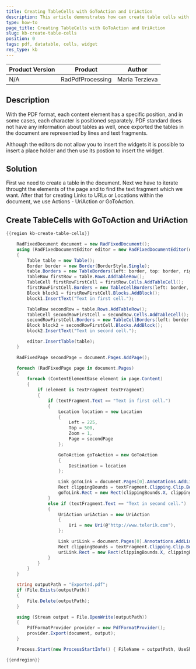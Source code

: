 ```yaml
---
title: Creating TableCells with GoToAction and UriAction
description: This article demonstrates how can create table cells with GoTo action and UriAction in PDF document with Telerik Document Processing.
type: how-to 
page_title: Creating TableCells with GoToAction and UriAction
slug: kb-create-table-cells
position: 0
tags: pdf, datatable, cells, widget
res_type: kb
---
```


|Product Version|Product|Author|
|----|----|----|
|N/A|RadPdfProcessing|Maria Terzieva|

## Description

With the PDF format, each content element has a specific position, and in some cases, each character is positioned separately. PDF standard does not have any information about tables as well, once exported the tables in the document are represented by lines and text fragments. 

Although the editors do not allow you to insert the widgets it is possible to insert a place holder and then use its postion to insert the widget.

## Solution

First we need to create a table in the document. Next we have to iterate throught the elements of the page and to find the text fragment which we want. After that for creating Links to URLs or Locations within the document, we use Actions - UriAction or GoToAction.

## Create TableCells with GoToAction and UriAction

````C#
{{region kb-create-table-cells}}

    RadFixedDocument document = new RadFixedDocument();
    using (RadFixedDocumentEditor editor = new RadFixedDocumentEditor(document))
    {
        Table table = new Table();
        Border border = new Border(BorderStyle.Single);
        table.Borders = new TableBorders(left: border, top: border, right: border, bottom: border);
        TableRow firstRow = table.Rows.AddTableRow();
        TableCell firstRowFirstCell = firstRow.Cells.AddTableCell();
        firstRowFirstCell.Borders = new TableCellBorders(left: border, top: border, right: border, bottom: border);
        Block block1 = firstRowFirstCell.Blocks.AddBlock();
        block1.InsertText("Text in first cell.");

        TableRow secondRow = table.Rows.AddTableRow();
        TableCell secondRowFirstCell = secondRow.Cells.AddTableCell();
        secondRowFirstCell.Borders = new TableCellBorders(left: border, top: border, right: border, bottom: border);
        Block block2 = secondRowFirstCell.Blocks.AddBlock();
        block2.InsertText("Text in second cell.");

        editor.InsertTable(table);
    }

    RadFixedPage secondPage = document.Pages.AddPage();

    foreach (RadFixedPage page in document.Pages)
    {
        foreach (ContentElementBase element in page.Content)
        {
            if (element is TextFragment textFragment)
            {
                if (textFragment.Text == "Text in first cell.")
                {
                    Location location = new Location
                    {
                        Left = 225,
                        Top = 500,
                        Zoom = 1,
                        Page = secondPage
                    };

                    GoToAction goToAction = new GoToAction
                    {
                        Destination = location
                    };

                    Link goToLink = document.Pages[0].Annotations.AddLink(goToAction);
                    Rect clippingBounds = textFragment.Clipping.Clip.Bounds;
                    goToLink.Rect = new Rect(clippingBounds.X, clippingBounds.Y, clippingBounds.Width, clippingBounds.Height);
                }
                else if (textFragment.Text == "Text in second cell.")
                {
                    UriAction uriAction = new UriAction
                    {
                        Uri = new Uri(@"http://www.telerik.com"),
                    };

                    Link uriLink = document.Pages[0].Annotations.AddLink(uriAction);
                    Rect clippingBounds = textFragment.Clipping.Clip.Bounds;
                    uriLink.Rect = new Rect(clippingBounds.X, clippingBounds.Y, clippingBounds.Width, clippingBounds.Height);
                }
            }
        }
    }

    string outputPath = "Exported.pdf";
    if (File.Exists(outputPath))
    {
        File.Delete(outputPath);
    }

    using (Stream output = File.OpenWrite(outputPath))
    {
        PdfFormatProvider provider = new PdfFormatProvider();
        provider.Export(document, output);
    }

    Process.Start(new ProcessStartInfo() { FileName = outputPath, UseShellExecute = true });

{{endregion}}

````